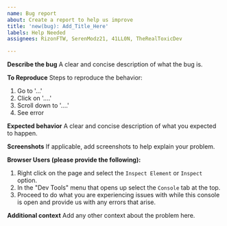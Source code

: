 ```yaml
---
name: Bug report
about: Create a report to help us improve
title: 'new(bug): Add_Title_Here'
labels: Help Needed
assignees: RizonFTW, SerenModz21, 41LL0N, TheRealToxicDev

---
```


**Describe the bug**
A clear and concise description of what the bug is.

**To Reproduce**
Steps to reproduce the behavior:
1. Go to '...'
2. Click on '....'
3. Scroll down to '....'
4. See error

**Expected behavior**
A clear and concise description of what you expected to happen.

**Screenshots**
If applicable, add screenshots to help explain your problem.

**Browser Users  (please provide the following):**
1. Right click on the page and select the `Inspect Element` or `Inspect` option.
2. In the "Dev Tools" menu that opens up select the `Console` tab at the top.
3. Proceed to do what you are experiencing issues with while this console is open and provide us with any errors that arise.

**Additional context**
Add any other context about the problem here.
